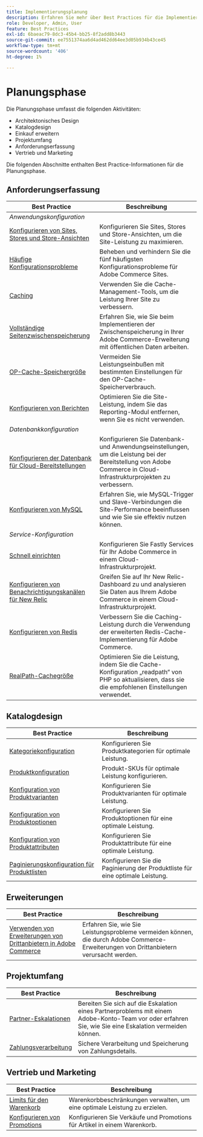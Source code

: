```yaml
---
title: Implementierungsplanung
description: Erfahren Sie mehr über Best Practices für die Implementierung in der Planungsphase von Adobe Commerce-Projekten.
role: Developer, Admin, User
feature: Best Practices
exl-id: 6baeac79-8dc3-45b4-bb25-8f2add8b3443
source-git-commit: ee7551374aa6d4ad462dd64ee3d05b934b43ce45
workflow-type: tm+mt
source-wordcount: '406'
ht-degree: 1%

---
```


# Planungsphase

Die Planungsphase umfasst die folgenden Aktivitäten:

- Architektonisches Design
- Katalogdesign
- Einkauf erweitern
- Projektumfang
- Anforderungserfassung
- Vertrieb und Marketing

Die folgenden Abschnitte enthalten Best Practice-Informationen für die Planungsphase.

## Anforderungserfassung

<table>
<thead>
  <tr>
    <th>Best Practice</th>
    <th>Beschreibung</th>
  </tr>
</thead>
<tbody>
  <tr>
    <td colspan="2"><em>Anwendungskonfiguration</em></td>
  </tr>
  <tr>
    <td><a href="sites-stores-store-views.md">Konfigurieren von Sites, Stores und Store-Ansichten</a></td>
    <td>Konfigurieren Sie Sites, Stores und Store-Ansichten, um die Site-Leistung zu maximieren.</td>
  </tr>
  <tr>
    <td><a href="https://business.adobe.com/blog/how-to/the-usual-suspects-5-configuration-issues-to-maximize-your-peak-sales">Häufige Konfigurationsprobleme</a></td>
    <td>Beheben und verhindern Sie die fünf häufigsten Konfigurationsprobleme für Adobe Commerce Sites.</td>
  </tr>
  <tr>
    <td><a href="https://experienceleague.adobe.com/docs/commerce-admin/systems/tools/cache-management.html">Caching</a></td>
    <td>Verwenden Sie die Cache-Management-Tools, um die Leistung Ihrer Site zu verbessern.</td>
  </tr>
  <tr>
    <td><a href="https://developer.adobe.com/commerce/php/development/cache/page/public-content/">Vollständige Seitenzwischenspeicherung</a></td>
    <td>Erfahren Sie, wie Sie beim Implementieren der Zwischenspeicherung in Ihrer Adobe Commerce-Erweiterung mit öffentlichen Daten arbeiten.</td>
  </tr>
  <tr>
    <td><a href="opcache-memory-size.md">OP-Cache-Speichergröße</a></td>
    <td>Vermeiden Sie Leistungseinbußen mit bestimmten Einstellungen für den OP-Cache-Speicherverbrauch.</td>
  </tr>
  <tr>
    <td><a href="reporting-configuration.md">Konfigurieren von Berichten</a></td>
    <td>Optimieren Sie die Site-Leistung, indem Sie das Reporting-Modul entfernen, wenn Sie es nicht verwenden.</td>
  </tr>
  <tr>
    <td colspan="2"><em>Datenbankkonfiguration</em></td>
  </tr>
  <tr>
    <td><a href="database-on-cloud.md">Konfigurieren der Datenbank für Cloud-Bereitstellungen</a></td>
    <td>Konfigurieren Sie Datenbank- und Anwendungseinstellungen, um die Leistung bei der Bereitstellung von Adobe Commerce in Cloud-Infrastrukturprojekten zu verbessern.</td>
  </tr>
  <tr>
    <td><a href="mysql-configuration.md">Konfigurieren von MySQL</a></td>
    <td>Erfahren Sie, wie MySQL-Trigger und Slave-Verbindungen die Site-Performance beeinflussen und wie Sie sie effektiv nutzen können.</td>
  </tr>
  <tr>
    <td colspan="2"><em>Service-Konfiguration</em></td>
  </tr>
  <tr>
    <td><a href="https://experienceleague.adobe.com/docs/commerce-cloud-service/user-guide/cdn/setup-fastly/fastly-configuration.html">Schnell einrichten</a></td>
    <td>Konfigurieren Sie Fastly Services für Ihr Adobe Commerce in einem Cloud-Infrastrukturprojekt.</td>
  </tr>
  <tr>
    <td><a href="https://experienceleague.adobe.com/docs/commerce-cloud-service/user-guide/monitor/new-relic.html">Konfigurieren von Benachrichtigungskanälen für New Relic</a></td>
    <td>Greifen Sie auf Ihr New Relic-Dashboard zu und analysieren Sie Daten aus Ihrem Adobe Commerce in einem Cloud-Infrastrukturprojekt.</td>
  </tr>
  <tr>
    <td><a href="redis-service-configuration.md">Konfigurieren von Redis</a></td>
    <td>Verbessern Sie die Caching-Leistung durch die Verwendung der erweiterten Redis-Cache-Implementierung für Adobe Commerce.</td>
  </tr>
  <tr>
    <td><a href="realpath-cache-size.md">RealPath-Cachegröße</a></td>
    <td>Optimieren Sie die Leistung, indem Sie die Cache-Konfiguration „readpath“ von PHP so aktualisieren, dass sie die empfohlenen Einstellungen verwendet.</td>
  </tr>
</tbody>
</table>

## Katalogdesign

| Best Practice | Beschreibung |
|---------------------------------------------------------------------------------------------------|---------------------------------------------------------------|
| [Kategoriekonfiguration](catalog-management.md#category-limits) | Konfigurieren Sie Produktkategorien für optimale Leistung. |
| [Produktkonfiguration&#x200B;](catalog-management.md#product-sku-limits) | Produkt-SKUs für optimale Leistung konfigurieren. |
| [Konfiguration von Produktvarianten](catalog-management.md#product-variations) | Konfigurieren Sie Produktvarianten für optimale Leistung. |
| [Konfiguration von Produktoptionen](catalog-management.md#product-options) | Konfigurieren Sie Produktoptionen für eine optimale Leistung. |
| [Konfiguration von Produktattributen&#x200B;](catalog-management.md#product-attributes) | Konfigurieren Sie Produktattribute für eine optimale Leistung. |
| [Paginierungskonfiguration für Produktlisten](catalog-management.md#product-listing-pagination) | Konfigurieren Sie die Paginierung der Produktliste für eine optimale Leistung. |

## Erweiterungen

| Best Practice | Beschreibung |
|-----------------------------------------------------------------|----------------------------------------------------------------------------------------|
| [Verwenden von Erweiterungen von Drittanbietern in Adobe Commerce](extensions.md) | Erfahren Sie, wie Sie Leistungsprobleme vermeiden können, die durch Adobe Commerce-Erweiterungen von Drittanbietern verursacht werden. |

## Projektumfang

| Best Practice | Beschreibung |
|--------------------------------------------------------------|--------------------------------------------------------------------------------------------------------------|
| [Partner-Eskalationen](partner-escalation.md) | Bereiten Sie sich auf die Eskalation eines Partnerproblems mit einem Adobe-Konto-Team vor oder erfahren Sie, wie Sie eine Eskalation vermeiden können. |
| [Zahlungsverarbeitung](payment-processing-storage.md) | Sichere Verarbeitung und Speicherung von Zahlungsdetails. |

## Vertrieb und Marketing

| Best Practice | Beschreibung |
|------------------------------------------------------------|--------------------------------------------------------------|
| [Limits für den Warenkorb](catalog-management.md#cart-limits) | Warenkorbbeschränkungen verwalten, um eine optimale Leistung zu erzielen. |
| [Konfigurieren von Promotions](catalog-management.md#promotions) | Konfigurieren Sie Verkäufe und Promotions für Artikel in einem Warenkorb. |
